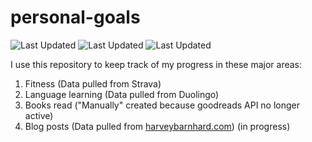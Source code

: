# personal-goals
![Last Updated](https://img.shields.io/date/1613350088?color=FC4C02&label=Fitness%20Updated&logo=strava)
![Last Updated](https://img.shields.io/date/1613350088?color=7ac70c&label=Language%20Updated&logo=duolingo)
![Last Updated](https://img.shields.io/date/1613350088?color=e9e5cd&label=Books%20Updated&logo=goodreads)

I use this repository to keep track of my progress in these major areas:

1. Fitness (Data pulled from Strava)
2. Language learning (Data pulled from Duolingo)
3. Books read ("Manually" created because goodreads API no longer active)
4. Blog posts (Data pulled from [harveybarnhard.com](https://harveybarnhard.com)) (in progress)
